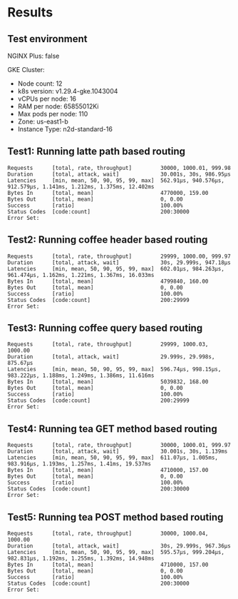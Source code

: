 # Results

## Test environment

NGINX Plus: false

GKE Cluster:

- Node count: 12
- k8s version: v1.29.4-gke.1043004
- vCPUs per node: 16
- RAM per node: 65855012Ki
- Max pods per node: 110
- Zone: us-east1-b
- Instance Type: n2d-standard-16

## Test1: Running latte path based routing

```text
Requests      [total, rate, throughput]         30000, 1000.01, 999.98
Duration      [total, attack, wait]             30.001s, 30s, 986.95µs
Latencies     [min, mean, 50, 90, 95, 99, max]  562.91µs, 940.576µs, 912.579µs, 1.141ms, 1.212ms, 1.375ms, 12.402ms
Bytes In      [total, mean]                     4770000, 159.00
Bytes Out     [total, mean]                     0, 0.00
Success       [ratio]                           100.00%
Status Codes  [code:count]                      200:30000  
Error Set:
```

## Test2: Running coffee header based routing

```text
Requests      [total, rate, throughput]         29999, 1000.00, 999.97
Duration      [total, attack, wait]             30s, 29.999s, 947.18µs
Latencies     [min, mean, 50, 90, 95, 99, max]  602.01µs, 984.263µs, 961.474µs, 1.162ms, 1.221ms, 1.367ms, 16.033ms
Bytes In      [total, mean]                     4799840, 160.00
Bytes Out     [total, mean]                     0, 0.00
Success       [ratio]                           100.00%
Status Codes  [code:count]                      200:29999  
Error Set:
```

## Test3: Running coffee query based routing

```text
Requests      [total, rate, throughput]         29999, 1000.03, 1000.00
Duration      [total, attack, wait]             29.999s, 29.998s, 875.67µs
Latencies     [min, mean, 50, 90, 95, 99, max]  596.74µs, 998.15µs, 983.222µs, 1.188ms, 1.249ms, 1.386ms, 11.616ms
Bytes In      [total, mean]                     5039832, 168.00
Bytes Out     [total, mean]                     0, 0.00
Success       [ratio]                           100.00%
Status Codes  [code:count]                      200:29999  
Error Set:
```

## Test4: Running tea GET method based routing

```text
Requests      [total, rate, throughput]         30000, 1000.01, 999.97
Duration      [total, attack, wait]             30.001s, 30s, 1.139ms
Latencies     [min, mean, 50, 90, 95, 99, max]  611.07µs, 1.005ms, 983.916µs, 1.193ms, 1.257ms, 1.41ms, 19.537ms
Bytes In      [total, mean]                     4710000, 157.00
Bytes Out     [total, mean]                     0, 0.00
Success       [ratio]                           100.00%
Status Codes  [code:count]                      200:30000  
Error Set:
```

## Test5: Running tea POST method based routing

```text
Requests      [total, rate, throughput]         30000, 1000.04, 1000.00
Duration      [total, attack, wait]             30s, 29.999s, 967.36µs
Latencies     [min, mean, 50, 90, 95, 99, max]  595.57µs, 999.204µs, 982.831µs, 1.192ms, 1.255ms, 1.392ms, 14.948ms
Bytes In      [total, mean]                     4710000, 157.00
Bytes Out     [total, mean]                     0, 0.00
Success       [ratio]                           100.00%
Status Codes  [code:count]                      200:30000  
Error Set:
```
